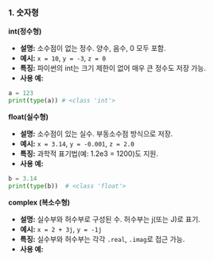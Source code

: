 ### 1. 숫자형
**int(정수형)**
- **설명:** 소수점이 없는 정수. 양수, 음수, 0 모두 포함.
- **예시:** `x = 10`, `y = -3`, `z = 0`
- **특징:** 파이썬의 int는 크기 제한이 없어 매우 큰 정수도 저장 가능.
- **사용 예:**
``` python
a = 123
print(type(a)) # <class 'int'>
```
**float(실수형)**
- **설명:** 소수점이 있는 실수. 부동소수점 방식으로 저장.
- **예시:** `x = 3.14`, `y = -0.001`, `z = 2.0`
- **특징:** 과학적 표기법(예: 1.2e3 = 1200)도 지원.
- **사용 예:**
``` python
b = 3.14
print(type(b))  # <class 'float'>
```
**complex (복소수형)**
- **설명:** 실수부와 허수부로 구성된 수. 허수부는 j(또는 J)로 표기.
- **예시:** `x = 2 + 3j`, `y = -1j`
- **특징:** 실수부와 허수부는 각각 `.real`, `.imag`로 접근 가능.
- **사용 예:**